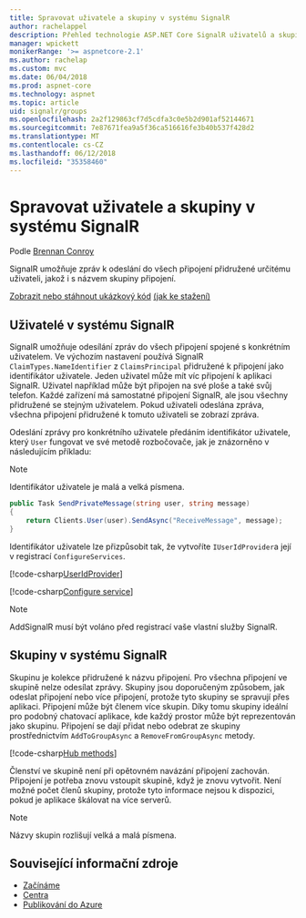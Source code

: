 ```yaml
---
title: Spravovat uživatele a skupiny v systému SignalR
author: rachelappel
description: Přehled technologie ASP.NET Core SignalR uživatelů a skupin správy.
manager: wpickett
monikerRange: '>= aspnetcore-2.1'
ms.author: rachelap
ms.custom: mvc
ms.date: 06/04/2018
ms.prod: aspnet-core
ms.technology: aspnet
ms.topic: article
uid: signalr/groups
ms.openlocfilehash: 2a2f129863cf7d5cdfa3c0e5b2d901af52144671
ms.sourcegitcommit: 7e87671fea9a5f36ca516616fe3b40b537f428d2
ms.translationtype: MT
ms.contentlocale: cs-CZ
ms.lasthandoff: 06/12/2018
ms.locfileid: "35358460"
---
```

# <a name="manage-users-and-groups-in-signalr"></a>Spravovat uživatele a skupiny v systému SignalR

Podle [Brennan Conroy](https://github.com/BrennanConroy)

SignalR umožňuje zpráv k odeslání do všech připojení přidružené určitému uživateli, jakož i s názvem skupiny připojení.

[Zobrazit nebo stáhnout ukázkový kód](https://github.com/aspnet/Docs/tree/master/aspnetcore/signalr/groups/sample/) [(jak ke stažení)](xref:tutorials/index#how-to-download-a-sample)

## <a name="users-in-signalr"></a>Uživatelé v systému SignalR

SignalR umožňuje odesílání zpráv do všech připojení spojené s konkrétním uživatelem. Ve výchozím nastavení používá SignalR `ClaimTypes.NameIdentifier` z `ClaimsPrincipal` přidružené k připojení jako identifikátor uživatele. Jeden uživatel může mít víc připojení k aplikaci SignalR. Uživatel například může být připojen na své ploše a také svůj telefon. Každé zařízení má samostatné připojení SignalR, ale jsou všechny přidružené se stejným uživatelem. Pokud uživateli odeslána zpráva, všechna připojení přidružené k tomuto uživateli se zobrazí zpráva.

Odeslání zprávy pro konkrétního uživatele předáním identifikátor uživatele, který `User` fungovat ve své metodě rozbočovače, jak je znázorněno v následujícím příkladu:

> [!NOTE]
> Identifikátor uživatele je malá a velká písmena.

```csharp
public Task SendPrivateMessage(string user, string message)
{
    return Clients.User(user).SendAsync("ReceiveMessage", message);
}
```

Identifikátor uživatele lze přizpůsobit tak, že vytvoříte `IUserIdProvider`a její v registrací `ConfigureServices`.

[!code-csharp[UserIdProvider](groups/sample/customuseridprovider.cs?range=4-10)]

[!code-csharp[Configure service](groups/sample/startup.cs?range=21-22,39-42)]

> [!NOTE]
> AddSignalR musí být voláno před registrací vaše vlastní služby SignalR.

## <a name="groups-in-signalr"></a>Skupiny v systému SignalR

Skupinu je kolekce přidružené k názvu připojení. Pro všechna připojení ve skupině nelze odesílat zprávy. Skupiny jsou doporučeným způsobem, jak odeslat připojení nebo více připojení, protože tyto skupiny se spravují přes aplikaci. Připojení může být členem více skupin. Díky tomu skupiny ideální pro podobný chatovací aplikace, kde každý prostor může být reprezentován jako skupinu. Připojení se dají přidat nebo odebrat ze skupiny prostřednictvím `AddToGroupAsync` a `RemoveFromGroupAsync` metody.

[!code-csharp[Hub methods](groups/sample/hubs/chathub.cs?range=15-27)]

Členství ve skupině není při opětovném navázání připojení zachován. Připojení je potřeba znovu vstoupit skupině, když je znovu vytvořit. Není možné počet členů skupiny, protože tyto informace nejsou k dispozici, pokud je aplikace škálovat na více serverů.

> [!NOTE]
> Názvy skupin rozlišují velká a malá písmena.

## <a name="related-resources"></a>Související informační zdroje

* [Začínáme](xref:signalr/get-started)
* [Centra](xref:signalr/hubs)
* [Publikování do Azure](xref:signalr/publish-to-azure-web-app)
